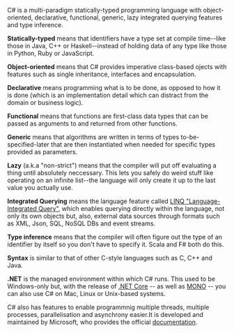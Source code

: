C# is a multi-paradigm statically-typed programming language with object-oriented, declarative, functional, generic, lazy integrated querying features and type inference. 

__Statically-typed__ means that identifiers have a type set at compile time--like those in Java, C++ or Haskell--instead of holding data of any type like those in Python, Ruby or JavaScript.

__Object-oriented__ means that C# provides imperative class-based ojects with features such as single inheritance, interfaces and encapsulation.  

__Declarative__ means programming what is to be done, as opposed to how it is done (which is an implementation detail which can distract from the domain or business logic).

__Functional__ means that functions are first-class data types that can be passed as arguments to and returned from other functions.

__Generic__ means that algorithms are written in terms of types to-be-specified-later that are then instantiated when needed for specific types provided as parameters. 

__Lazy__ (a.k.a "non-strict") means that the compiler will put off evaluating a thing until absolutely neccessary. This lets you safely do weird stuff like operating on an infinite list--the language will only create it up to the last value you actually use.

__Integrated Querying__ means the language feature called [LINQ "Language-Integrated Query"](https://msdn.microsoft.com/en-us/library/bb308959.aspx), which enables querying directly within the language, not only its own objects but, also, external data sources through formats such as XML, Json, SQL, NoSQL DBs and event streams.  

__Type inference__ means that the compiler will often figure out the type of an identifier by itself so you don't have to specify it. Scala and F# both do this.

__Syntax__ is similar to that of other C-style languages such as C, C++ and Java.

__.NET__ is the managed environment within which C# runs. This used to be Windows-only but, with the release of [.NET Core](https://www.microsoft.com/net/core) -- as well as [MONO](http://www.mono-project.com/) -- you can also use C# on Mac, Linux or Unix-based systems.

C# also has features to enable programmnig multiple threads, multiple processes, parallelisation and asynchrony easier.It is developed and maintained by Microsoft, who provides the official [documentation](https://docs.microsoft.com/en-us/dotnet/csharp/).
